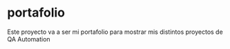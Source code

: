 # portafolio
Este proyecto va a ser mi portafolio para mostrar mis distintos proyectos de QA Automation
